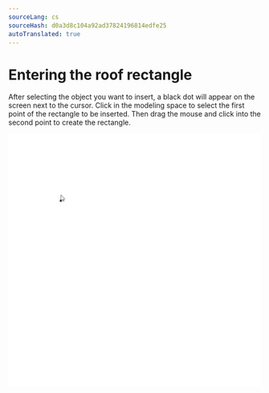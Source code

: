 ```yaml
---
sourceLang: cs
sourceHash: d0a3d8c104a92ad37824196814edfe25
autoTranslated: true
---
```


# Entering the roof rectangle

After selecting the object you want to insert, a black dot will appear on the screen next to the cursor. Click in the modeling space to select the first point of the rectangle to be inserted. Then drag the mouse and click into the second point to create the rectangle.  

![How to insert a rectangle?](img/insertRectangle.gif)
